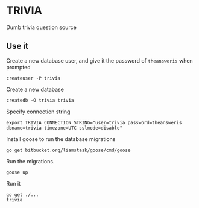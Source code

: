 # TRIVIA

Dumb trivia question source

## Use it

Create a new database user, and give it the password of `theansweris` when prompted

    createuser -P trivia

Create a new database
    
    createdb -O trivia trivia

Specify connection string

    export TRIVIA_CONNECTION_STRING="user=trivia password=theansweris dbname=trivia timezone=UTC sslmode=disable"

Install goose to run the database migrations
    
    go get bitbucket.org/liamstask/goose/cmd/goose

Run the migrations.
    
    goose up

Run it 

    go get ./...
    trivia
